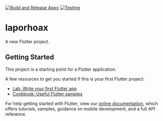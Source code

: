 [![Build and Release Apps](https://github.com/PNP-19-Dev/lapor-hoax-mobile/actions/workflows/build-and-release.yaml/badge.svg?branch=release)](https://github.com/PNP-19-Dev/lapor-hoax-mobile/actions/workflows/build-and-release.yaml)
[![Testing](https://github.com/PNP-19-Dev/lapor-hoax-mobile/actions/workflows/build-test.yaml/badge.svg?branch=dev-2)](https://github.com/PNP-19-Dev/lapor-hoax-mobile/actions/workflows/build-test.yaml)
# laporhoax

A new Flutter project.

## Getting Started

This project is a starting point for a Flutter application.

A few resources to get you started if this is your first Flutter project:

- [Lab: Write your first Flutter app](https://flutter.dev/docs/get-started/codelab)
- [Cookbook: Useful Flutter samples](https://flutter.dev/docs/cookbook)

For help getting started with Flutter, view our
[online documentation](https://flutter.dev/docs), which offers tutorials,
samples, guidance on mobile development, and a full API reference.
